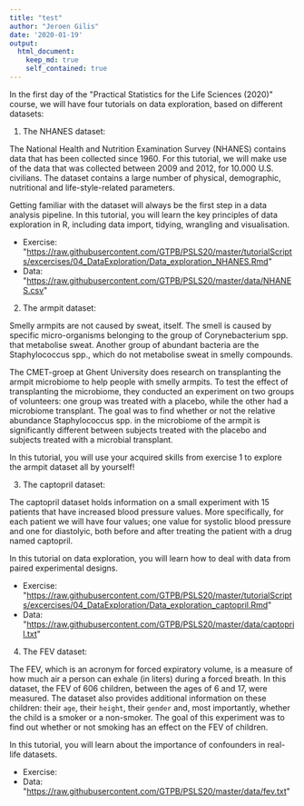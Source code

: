 ```yaml
---
title: "test"
author: "Jeroen Gilis"
date: '2020-01-19'
output: 
  html_document:
    keep_md: true
    self_contained: true
---
```


In the first day of the "Practical Statistics for the Life Sciences (2020)" course, we will have four tutorials on data exploration, based on different datasets:

1) The NHANES dataset:

The National Health and Nutrition Examination Survey (NHANES) contains data that has been collected since 1960. 
For this tutorial, we will make use of the data that was collected  between 2009 and  2012, for 10.000 U.S. civilians. 
The dataset contains a large number of physical, demographic, nutritional and life-style-related parameters.

Getting familiar with the dataset will always be the first step in a data analysis pipeline.
In this tutorial, you will learn the key principles of data exploration in R, including data import, tidying, wrangling and visualisation. 

- Exercise: "https://raw.githubusercontent.com/GTPB/PSLS20/master/tutorialScripts/excercises/04_DataExploration/Data_exploration_NHANES.Rmd"
- Data: "https://raw.githubusercontent.com/GTPB/PSLS20/master/data/NHANES.csv"

2) The armpit dataset:

Smelly armpits are not caused by sweat, itself. The smell is caused by specific micro-organisms belonging to the group of
Corynebacterium spp. that metabolise sweat. Another group of abundant bacteria are the Staphylococcus spp.,
which do not metabolise sweat in smelly compounds.

The CMET-groep at Ghent University does research on transplanting the armpit microbiome to help people with smelly armpits.
To test the effect of transplanting the microbiome, they conducted an experiment on two groups of volunteers: one group was
treated with a placebo, while the other had a microbiome transplant. The goal was to find whether or not the relative abundance 
Staphylococcus spp.  in the microbiome of the armpit is significantly  different between subjects treated with the placebo 
and subjects treated with a microbial transplant.

In this tutorial, you will use your acquired skills from exercise 1 to explore the armpit dataset all by yourself!


3) The captopril dataset:

The captopril dataset holds information on a small experiment with 15 patients that have increased blood pressure values. 
More specifically, for each patient we will have four values; one value for systolic blood pressure and one for diastolyic,
both before and after treating the patient with a drug named captopril.

In this tutorial on data exploration, you will learn how to deal with data from paired experimental designs.

- Exercise: "https://raw.githubusercontent.com/GTPB/PSLS20/master/tutorialScripts/excercises/04_DataExploration/Data_exploration_captopril.Rmd"
- Data: "https://raw.githubusercontent.com/GTPB/PSLS20/master/data/captopril.txt"

4) The FEV dataset:

The FEV, which is an acronym for forced expiratory volume, is a measure of how much air a person can exhale (in liters)  during  a forced breath. 
In this dataset, the FEV of 606 children, between the ages of 6 and 17, were measured. The dataset also provides additional information on 
these children: their `age`, their `height`, their `gender` and, most importantly, whether the child is a smoker or a non-smoker.
The goal of this experiment was to find out whether or not smoking has an effect on the FEV of children.

In this tutorial, you will learn about the importance of confounders in real-life datasets.


- Exercise:
- Data: "https://raw.githubusercontent.com/GTPB/PSLS20/master/data/fev.txt"




